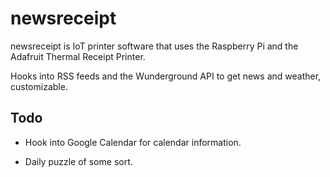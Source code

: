 # newsreceipt
newsreceipt is IoT printer software that uses the Raspberry Pi and the Adafruit Thermal Receipt Printer.

Hooks into RSS feeds and the Wunderground API to get news and weather, customizable.

## Todo

* Hook into Google Calendar for calendar information.

* Daily puzzle of some sort.

